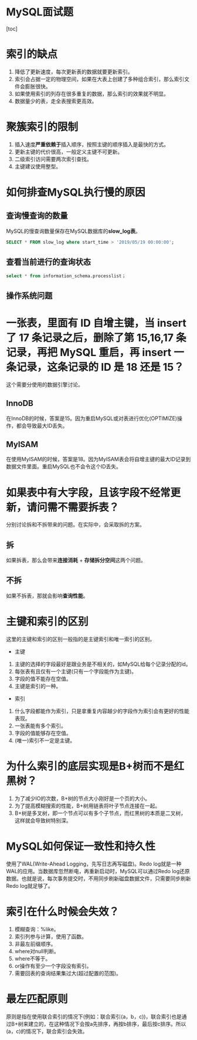 # MySQL面试题

[toc]

# 索引的缺点
1. 降低了更新速度，每次更新表的数据就要更新索引。
2. 索引会占据一定的物理空间，如果在大表上创建了多种组合索引，那么索引文件会膨胀很快。
3. 如果使用索引的列存在很多重复的数据，那么索引的效果就不明显。
4. 数据量少的表，走全表搜索更高效。

# 聚簇索引的限制
1. 插入速度**严重依赖于**插入顺序，按照主键的顺序插入是最快的方式。
2. 更新主键的代价很高，一般定义主键不可更新。
3. 二级索引访问需要两次索引查找。
4. 主键建议使用整型。

# 如何排查MySQL执行慢的原因
## 查询慢查询的数量
MySQL的慢查询数量保存在MySQL数据库的**slow_log表**。
```sql
SELECT * FROM slow_log where start_time > '2019/05/19 00:00:00';
```
## 查看当前进行的查询状态
```sql
select * from information_schema.processlist；
```

## 操作系统问题

# 一张表，里面有 ID 自增主键，当 insert 了 17 条记录之后，删除了第 15,16,17 条记录，再把 MySQL 重启，再 insert 一条记录，这条记录的 ID 是 18 还是 15？
这个需要分使用的数据引擎讨论。
## InnoDB
在InnoDB的时候，答案是15。因为重启MySQL或对表进行优化(OPTIMIZE)操作，都会导致最大ID丢失。
## MyISAM
在使用MyISAM的时候，答案是18。因为MyISAM表会将自增主键的最大ID记录到数据文件里面。重启MySQL也不会令这个ID丢失。

# 如果表中有大字段，且该字段不经常更新，请问需不需要拆表？
分别讨论拆和不拆带来的问题。在实际中，会采取拆的方案。
## 拆
如果拆表，那么会带来**连接消耗** + **存储拆分空间**这两个问题。
## 不拆
如果不拆表，那就会影响**查询性能**。

# 主键和索引的区别
这里的主键和索引的区别一般指的是主键索引和唯一索引的区别。
- 主键
1. 主键的选择的字段最好是跟业务是不相关的，如MySQL给每个记录分配的id。
2. 每张表有且仅有一个主键(只有一个字段能作为主键)。
3. 字段的值不能存在空值。
4. 主键是索引的一种。

- 索引
1. 什么字段都能作为索引，只是拿重复内容越少的字段作为索引会有更好的性能表现。
2. 一张表能有多个索引。
3. 字段的值能够存在空值。
4. (唯一)索引不一定是主键。

# 为什么索引的底层实现是B+树而不是红黑树？
1. 为了减少IO的次数，B+树的节点大小刚好是一个页的大小。
2. 为了提高模糊搜索的性能，B+树用链表将叶子节点连接在一起。
3. B+树是多叉树，即一个节点可以有多个子节点，而红黑树的本质是二叉树，这样就会导致树特别深。

# MySQL如何保证一致性和持久性
使用了WAL(Write-Ahead Logging，先写日志再写磁盘)。Redo log就是一种WAL的应用。当数据库忽然断电，再重新启动时，MySQL可以通过Redo log还原数据。也就是说，每次事务提交时，不用同步刷新磁盘数据文件，只需要同步刷新Redo log就足够了。

# 索引在什么时候会失效？
1. 模糊查询：%like。
2. 索引列参与计算，使用了函数。
3. 非最左前缀顺序。
4. where对null判断。
5. where不等于。
6. or操作有至少一个字段没有索引。
7. 需要回表的查询结果集过大(超过配置的范围)。

# 最左匹配原则
原则是指在使用联合索引的情况下(例如：联合索引(a，b，c))，联合索引也是通过B+树来建立的，在这种情况下会按a先排序，再按b排序，最后按c排序。所以(a，c)的情况下，联合索引会失效。